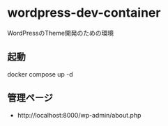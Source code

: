 # wordpress-dev-container
WordPressのTheme開発のための環境

## 起動

docker compose up -d

## 管理ページ

- http://localhost:8000/wp-admin/about.php